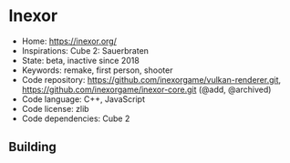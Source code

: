 # Inexor

- Home: https://inexor.org/
- Inspirations: Cube 2: Sauerbraten
- State: beta, inactive since 2018
- Keywords: remake, first person, shooter
- Code repository: https://github.com/inexorgame/vulkan-renderer.git, https://github.com/inexorgame/inexor-core.git (@add, @archived)
- Code language: C++, JavaScript
- Code license: zlib
- Code dependencies: Cube 2

## Building
